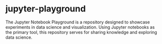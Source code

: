 # jupyter-playground
The Jupyter Notebook Playground is a repository designed to showcase experiments in data science and visualization. Using Jupyter notebooks as the primary tool, this repository serves for sharing knowledge and exploring data science. 
